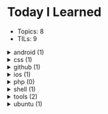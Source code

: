 # Today I Learned

-   Topics: 8
-   TILs: 9

<details><summary markdown="span">android (1)</summary>

-   [2020-04-29: Open source minimalist launcher for Android](android/2020-04-28_capture-images-videos-from-android-devices-adb.md)

</details>

<details><summary markdown="span">css (1)</summary>

-   [2020-04-30: Handling Long Words and URLs (Forcing Breaks, Hyphenation, Ellipsis, etc)](css/2020-04-29_handling-long-words-and-urls.md)

</details>

<details><summary markdown="span">github (1)</summary>

-   [2020-04-18: Fix gh-pages rejection of new pushes](github/2020-04-17_fix_github-pages-rejection-of-new-pushes.md)

</details>

<details><summary markdown="span">ios (1)</summary>

-   [2020-04-29: iOS development tools for Mac](ios/2020-04-28_ios-development-tools.md)

</details>

<details><summary markdown="span">php (0)</summary>



</details>

<details><summary markdown="span">shell (1)</summary>

-   [2020-04-22: How to wait for Ctrl-C in bash](shell/2020-04-21_capture-images-videos-from-android-devices-adb.md)

</details>

<details><summary markdown="span">tools (2)</summary>

-   [2020-04-24: Local file transfer between desktops and mobile devices from terminal with QRCode](tools/2020-04-13_local_file_transfer_desktop_mobile_terminal_qrcode.md)
-   [2020-04-28: A delightful community-driven framework for managing your `zsh` configurations, plugins, themes](tools/2020_04_27_ohmyzsh_community-driven-zsh-plugins-configurations-themes.md)

</details>

<details><summary markdown="span">ubuntu (1)</summary>

-   [2020-04-15: Fingerprint authentication on Ubuntu 18.04](ubuntu/2020-04-14_fingerprint-authentication-on-ubuntu-18-04.md)

</details>